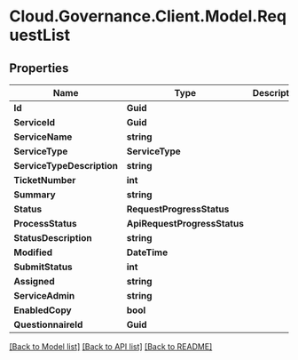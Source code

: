 # Cloud.Governance.Client.Model.RequestList
## Properties

Name | Type | Description | Notes
------------ | ------------- | ------------- | -------------
**Id** | **Guid** |  | [optional] 
**ServiceId** | **Guid** |  | [optional] 
**ServiceName** | **string** |  | [optional] 
**ServiceType** | **ServiceType** |  | [optional] 
**ServiceTypeDescription** | **string** |  | [optional] 
**TicketNumber** | **int** |  | [optional] 
**Summary** | **string** |  | [optional] 
**Status** | **RequestProgressStatus** |  | [optional] 
**ProcessStatus** | **ApiRequestProgressStatus** |  | [optional] 
**StatusDescription** | **string** |  | [optional] 
**Modified** | **DateTime** |  | [optional] 
**SubmitStatus** | **int** |  | [optional] 
**Assigned** | **string** |  | [optional] 
**ServiceAdmin** | **string** |  | [optional] 
**EnabledCopy** | **bool** |  | [optional] 
**QuestionnaireId** | **Guid** |  | [optional] 

[[Back to Model list]](../README.md#documentation-for-models) [[Back to API list]](../README.md#documentation-for-api-endpoints) [[Back to README]](../README.md)


